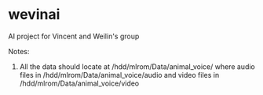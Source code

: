 # wevinai
AI project for Vincent and Weilin's group

Notes:
1. All the data should locate at /hdd/mlrom/Data/animal_voice/ where audio files in /hdd/mlrom/Data/animal_voice/audio
   and video files in /hdd/mlrom/Data/animal_voice/video
